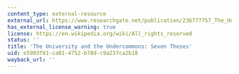 ```yaml
---
content_type: external-resource
external_url: https://www.researchgate.net/publication/236777757_The_University_and_the_Undercommons_Seven_Theses
has_external_license_warning: true
license: https://en.wikipedia.org/wiki/All_rights_reserved
status: ''
title: 'The University and the Undercommons: Seven Theses'
uid: e5993f81-ca01-4752-b78d-c9a237ca2b18
wayback_url: ''
---
```

